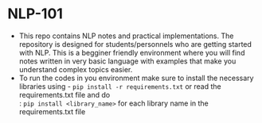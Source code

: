 # NLP-101
- This repo contains NLP notes and practical implementations. The repository is designed for students/personnels who are getting started with NLP. 
  This is a begginer friendly environment where you will find notes written in very basic language with examples that make you understand complex topics easier.
- To run the codes in you environment make sure to install the necessary libraries using -
  `pip install -r requirements.txt`
  or read the requirements.txt file and do <br/>:
  `pip install <library_name>` for each library name in the requirements.txt file 
